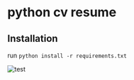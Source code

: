 # python cv resume

## Installation
run `python install -r requirements.txt`

![test](https://user-images.githubusercontent.com/98009813/175820939-273c247f-5453-4525-afa2-7ef5ce224430.PNG)
